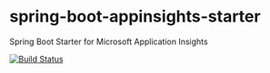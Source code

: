 # spring-boot-appinsights-starter
Spring Boot Starter for Microsoft Application Insights

[![Build Status](https://travis-ci.org/ourchitecture/spring-boot-appinsights-starter.svg?branch=master)](https://travis-ci.org/ourchitecture/spring-boot-appinsights-starter)
 
